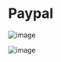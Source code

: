 # Paypal

![image](https://github.com/juancarlos5623/Paypal/assets/127963030/4f671c72-3035-4419-ad10-9fcce09209af)


![image](https://github.com/juancarlos5623/Paypal/assets/127963030/4d8d8fca-9097-4b22-b0ef-99b90fcf2c15)

